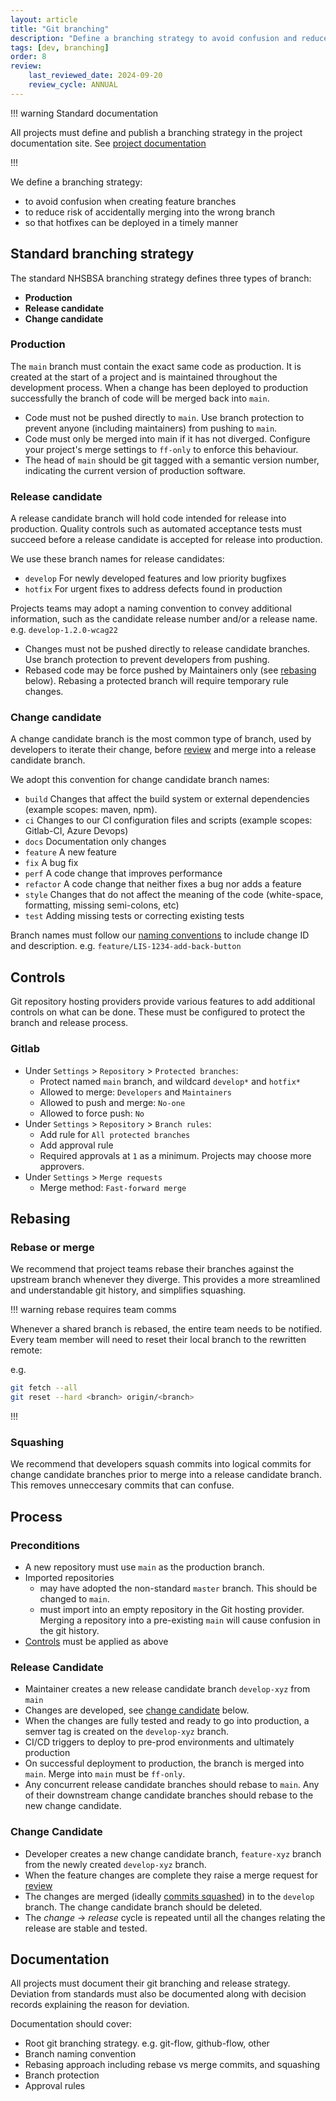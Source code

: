 ```yaml
---
layout: article
title: "Git branching"
description: "Define a branching strategy to avoid confusion and reduce risk"
tags: [dev, branching]
order: 8
review:
    last_reviewed_date: 2024-09-20
    review_cycle: ANNUAL
---
```

!!! warning Standard documentation

All projects must define and publish a branching strategy in the project documentation site.
See [project documentation](#documentation)

!!!

We define a branching strategy:

* to avoid confusion when creating feature branches
* to reduce risk of accidentally merging into the wrong branch
* so that hotfixes can be deployed in a timely manner

## Standard branching strategy

The standard NHSBSA branching strategy defines three types of branch:

* __Production__
* __Release candidate__
* __Change candidate__

### Production

The `main` branch must contain the exact same code as production. It is created at the start of a project and is maintained throughout the development process. When a change has been deployed to production successfully the branch of code will be merged back into `main`.

* Code must not be pushed directly to `main`. Use branch protection to prevent anyone (including maintainers) from pushing to `main`.
* Code must only be merged into main if it has not diverged. Configure your project's merge settings to `ff-only` to enforce this behaviour.
* The head of `main` should be git tagged with a semantic version number, indicating the current version of production software.

### Release candidate

A release candidate branch will hold code intended for release into production. Quality controls such as automated acceptance tests must succeed before a release candidate is accepted for release into production.

We use these branch names for release candidates:

* `develop`
  For newly developed features and low priority bugfixes
* `hotfix`
  For urgent fixes to address defects found in production

Projects teams may adopt a naming convention to convey additional information, such as the candidate release number and/or a release name.
e.g. `develop-1.2.0-wcag22`

* Changes must not be pushed directly to release candidate branches. Use branch protection to prevent developers from pushing.
* Rebased code may be force pushed by Maintainers only (see [rebasing](#rebasing) below). Rebasing a protected branch will require temporary rule changes.

### Change candidate

A change candidate branch is the most common type of branch, used by developers to iterate their change, before [review](../coding-peer-review/) and merge into a release candidate branch.

We adopt this convention for change candidate branch names:

* `build`
  Changes that affect the build system or external dependencies (example scopes: maven, npm).
* `ci`
  Changes to our CI configuration files and scripts (example scopes: Gitlab-CI, Azure Devops)
* `docs`
  Documentation only changes
* `feature`
  A new feature
* `fix`
  A bug fix
* `perf`
  A code change that improves performance
* `refactor`
  A code change that neither fixes a bug nor adds a feature
* `style`
  Changes that do not affect the meaning of the code (white-space, formatting, missing semi-colons, etc)
* `test`
  Adding missing tests or correcting existing tests

Branch names must follow our [naming conventions](../coding-naming-conventions/) to include change ID and description. e.g. `feature/LIS-1234-add-back-button`

## Controls

Git repository hosting providers provide various features to add additional controls on what can be done. These must be configured to protect the branch and release process.

### Gitlab

* Under `Settings` > `Repository` > `Protected branches`:
  * Protect named `main` branch, and wildcard `develop*` and `hotfix*`
  * Allowed to merge: `Developers` and `Maintainers`
  * Allowed to push and merge: `No-one`
  * Allowed to force push: `No`
* Under `Settings` > `Repository` > `Branch rules`:
  * Add rule for `All protected branches`
  * Add approval rule
  * Required approvals at `1` as a minimum. Projects may choose more approvers.
* Under `Settings` > `Merge requests`
  * Merge method: `Fast-forward merge`

## Rebasing

### Rebase or merge

We recommend that project teams rebase their branches against the upstream branch whenever they diverge. This provides a more streamlined and understandable git history, and simplifies squashing.

!!! warning rebase requires team comms

Whenever a shared branch is rebased, the entire team needs to be notified. Every team member will need to reset their local branch to the rewritten remote:

e.g.

```bash
git fetch --all
git reset --hard <branch> origin/<branch>
```

!!!

### Squashing

We recommend that developers squash commits into logical commits for change candidate branches prior to merge into a release candidate branch. This removes unneccesary commits that can confuse.

## Process

### Preconditions

* A new repository must use `main` as the production branch.
* Imported repositories
  * may have adopted the non-standard `master` branch. This should be changed to `main`.
  * must import into an empty repository in the Git hosting provider. Merging a repository into a pre-existing `main` will cause confusion in the git history.
* [Controls](#controls) must be applied as above

### Release Candidate

* Maintainer creates a new release candidate branch `develop-xyz` from `main`
* Changes are developed, see [change candidate](#change-candidate) below.
* When the changes are fully tested and ready to go into production, a semver tag is created on the `develop-xyz` branch.
* CI/CD triggers to deploy to pre-prod environments and ultimately production
* On successful deployment to production, the branch is merged into `main`. Merge into `main` must be `ff-only`.
* Any concurrent release candidate branches should rebase to `main`.
  Any of their downstream change candidate branches should rebase to the new change candidate.

### Change Candidate

* Developer creates a new change candidate branch, `feature-xyz` branch from the newly created `develop-xyz` branch.
* When the feature changes are complete they raise a merge request for [review](../coding-peer-review/)
* The changes are merged (ideally [commits squashed](#squashing)) in to the `develop` branch. The change candidate branch should be deleted.
* The _change_ -> _release_ cycle is repeated until all the changes relating the release are stable and tested.

## Documentation

All projects must document their git branching and release strategy. Deviation from standards must also be documented along with decision records explaining the reason for deviation.

Documentation should cover:

* Root git branching strategy. e.g. git-flow, github-flow, other
* Branch naming convention
* Rebasing approach including rebase vs merge commits, and squashing
* Branch protection
* Approval rules
